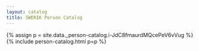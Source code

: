 ```yaml
---
layout: catalog
title: SWERIK Person Catalog
---
```

{% assign p = site.data._person-catalog.i-JdC8fmaurdMQcePeV6vVug %}
{% include person-catalog.html p=p %}

